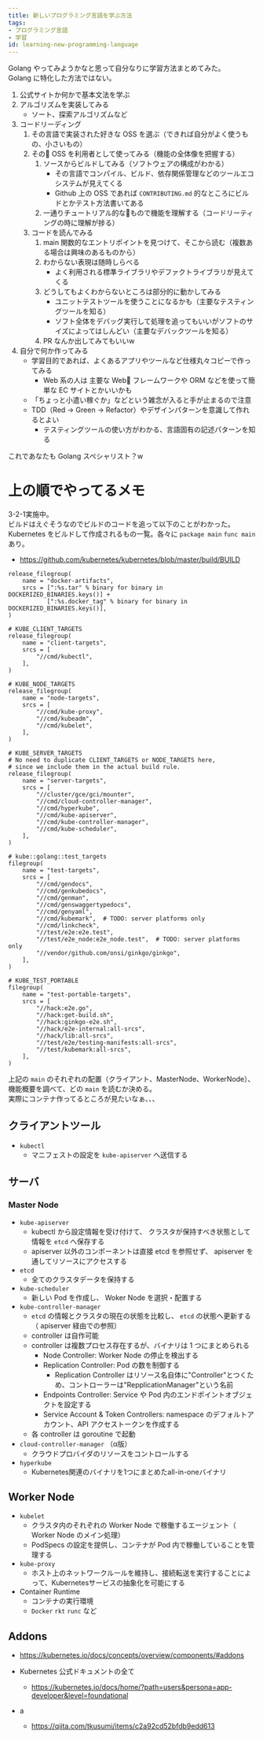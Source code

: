 ```yaml
---
title: 新しいプログラミング言語を学ぶ方法
tags:
- プログラミング言語
- 学習
id: learning-new-programming-language
---
```


Golang やってみようかなと思って自分なりに学習方法まとめてみた。  
Golang に特化した方法ではない。

1. 公式サイトか何かで基本文法を学ぶ
2. アルゴリズムを実装してみる
    - ソート、探索アルゴリズムなど
3. コードリーディング
    1. その言語で実装された好きな OSS を選ぶ（できれば自分がよく使うもの、小さいもの）
    2. その OSS を利用者として使ってみる（機能の全体像を把握する）
        1. ソースからビルドしてみる（ソフトウェアの構成がわかる）
            - その言語でコンパイル、ビルド、依存関係管理などのツールエコシステムが見えてくる
            - Github 上の OSS であれば `CONTRIBUTING.md` 的なところにビルドとかテスト方法書いてある
        2. 一通りチュートリアル的なもので機能を理解する（コードリーティングの時に理解が捗る）
    3. コードを読んでみる
        1. main 関数的なエントリポイントを見つけて、そこから読む（複数ある場合は興味のあるものから）
        2. わからない表現は随時しらべる
            - よく利用される標準ライブラリやデファクトライブラリが見えてくる
        3. どうしてもよくわからないところは部分的に動かしてみる
            - ユニットテストツールを使うことになるかも（主要なテスティングツールを知る）
            - ソフト全体をデバッグ実行して処理を追ってもいいがソフトのサイズによってはしんどい（主要なデバックツールを知る）
        4. PR なんか出してみてもいいw
4. 自分で何か作ってみる
    - 学習目的であれば、よくあるアプリやツールなど仕様丸々コピーで作ってみる
        - Web 系の人は 主要な Web フレームワークや ORM などを使って簡単な EC サイトとかいいかも
    - 「ちょっと小遣い稼ぐか」などという雑念が入ると手が止まるので注意
    - TDD（Red -> Green -> Refactor）やデザインパターンを意識して作れるとよい
        - テスティングツールの使い方がわかる、言語固有の記述パターンを知る

これであなたも Golang スペシャリスト？w

# 上の順でやってるメモ

3-2-1実施中。  
ビルドはえぐそうなのでビルドのコードを追って以下のことがわかった。  
Kubernetes をビルドして作成されるもの一覧。各々に `package main` `func main` あり。

- https://github.com/kubernetes/kubernetes/blob/master/build/BUILD

```
release_filegroup(
    name = "docker-artifacts",
    srcs = [":%s.tar" % binary for binary in DOCKERIZED_BINARIES.keys()] +
           [":%s.docker_tag" % binary for binary in DOCKERIZED_BINARIES.keys()],
)

# KUBE_CLIENT_TARGETS
release_filegroup(
    name = "client-targets",
    srcs = [
        "//cmd/kubectl",
    ],
)

# KUBE_NODE_TARGETS
release_filegroup(
    name = "node-targets",
    srcs = [
        "//cmd/kube-proxy",
        "//cmd/kubeadm",
        "//cmd/kubelet",
    ],
)

# KUBE_SERVER_TARGETS
# No need to duplicate CLIENT_TARGETS or NODE_TARGETS here,
# since we include them in the actual build rule.
release_filegroup(
    name = "server-targets",
    srcs = [
        "//cluster/gce/gci/mounter",
        "//cmd/cloud-controller-manager",
        "//cmd/hyperkube",
        "//cmd/kube-apiserver",
        "//cmd/kube-controller-manager",
        "//cmd/kube-scheduler",
    ],
)

# kube::golang::test_targets
filegroup(
    name = "test-targets",
    srcs = [
        "//cmd/gendocs",
        "//cmd/genkubedocs",
        "//cmd/genman",
        "//cmd/genswaggertypedocs",
        "//cmd/genyaml",
        "//cmd/kubemark",  # TODO: server platforms only
        "//cmd/linkcheck",
        "//test/e2e:e2e.test",
        "//test/e2e_node:e2e_node.test",  # TODO: server platforms only
        "//vendor/github.com/onsi/ginkgo/ginkgo",
    ],
)

# KUBE_TEST_PORTABLE
filegroup(
    name = "test-portable-targets",
    srcs = [
        "//hack:e2e.go",
        "//hack:get-build.sh",
        "//hack:ginkgo-e2e.sh",
        "//hack/e2e-internal:all-srcs",
        "//hack/lib:all-srcs",
        "//test/e2e/testing-manifests:all-srcs",
        "//test/kubemark:all-srcs",
    ],
)
```

上記の `main` のそれぞれの配置（クライアント、MasterNode、WorkerNode）、機能概要を調べて、どの `main` を読むか決める。  
実際にコンテナ作ってるところが見たいなぁ、、、

## クライアントツール

- `kubectl`
    - マニフェストの設定を `kube-apiserver`  へ送信する

## サーバ

### Master Node

- `kube-apiserver`
    - kubectl から設定情報を受け付けて、 クラスタが保持すべき状態として情報を `etcd` へ保存する
    - apiserver 以外のコンポーネントは直接 etcd を参照せず、 apiserver を通してリソースにアクセスする
- `etcd`
    - 全てのクラスタデータを保持する
- `kube-scheduler`
    - 新しい Pod を作成し、 Woker Node を選択・配置する
- `kube-controller-manager`
    - `etcd` の情報とクラスタの現在の状態を比較し、 `etcd` の状態へ更新する（ apiserver 経由での参照）
    - controller は自作可能
    - controller は複数プロセス存在するが、バイナリは 1 つにまとめられる
        - Node Controller: Worker Node の停止を検出する
        - Replication Controller: Pod の数を制御する
            - Replication Controller はリソース名自体に"Controller"とつくため、コントローラーは"RepplicationManager"という名前
        - Endpoints Controller: Service や Pod 内のエンドポイントオブジェクトを設定する
        - Service Account & Token Controllers: namespace のデフォルトアカウント、API アクセストークンを作成する
    - 各 controller は goroutine で起動
- `cloud-controller-manager` （α版）
    - クラウドプロバイダのリソースをコントロールする
- `hyperkube`
    - Kubernetes関連のバイナリを1つにまとめたall-in-oneバイナリ

## Worker Node

- `kubelet`
    - クラスタ内のそれぞれの Worker Node で稼働するエージェント（ Worker Node のメイン処理）
    - PodSpecs の設定を提供し、コンテナが Pod 内で稼働していることを管理する
- `kube-proxy`
    - ホスト上のネットワークルールを維持し、接続転送を実行することによって、Kubernetesサービスの抽象化を可能にする
- Container Runtime
    - コンテナの実行環境
    - `Docker` `rkt` `runc` など

## Addons

- https://kubernetes.io/docs/concepts/overview/components/#addons

- Kubernetes 公式ドキュメントの全て
    - https://kubernetes.io/docs/home/?path=users&persona=app-developer&level=foundational
- a
    - https://qiita.com/tkusumi/items/c2a92cd52bfdb9edd613